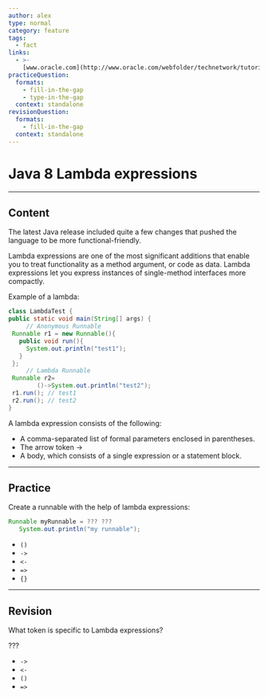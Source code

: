 ```yaml
---
author: alex
type: normal
category: feature
tags:
  - fact
links:
  - >-
    [www.oracle.com](http://www.oracle.com/webfolder/technetwork/tutorials/obe/java/Lambda-QuickStart/index.html){website}
practiceQuestion:
  formats:
    - fill-in-the-gap
    - type-in-the-gap
  context: standalone
revisionQuestion:
  formats:
    - fill-in-the-gap
  context: standalone
---
```


# Java 8 Lambda expressions


---

## Content

The latest Java release included quite a few changes that pushed the language to be more functional-friendly.

Lambda expressions are one of the most significant additions that enable you to treat functionality as a method argument, or code as data. Lambda expressions let you express instances of single-method interfaces more compactly.

Example of a lambda:

```java
class LambdaTest {
public static void main(String[] args) {
     // Anonymous Runnable
 Runnable r1 = new Runnable(){
   public void run(){
     System.out.println("test1");
   }
 };
     // Lambda Runnable
 Runnable r2=
        ()->System.out.println("test2");
 r1.run(); // test1
 r2.run(); // test2
}
```

A lambda expression consists of the following:

- A comma-separated list of formal parameters enclosed in parentheses.
- The arrow token ->
- A body, which consists of a single expression or a statement block.


---

## Practice

Create a runnable with the help of lambda expressions:

```java
Runnable myRunnable = ??? ??? 
   System.out.println("my runnable");
```

- `()` 
- `->` 
- `<-` 
- `=>` 
- `{}`


---

## Revision

What token is specific to Lambda expressions?

???

- `->` 
- `<-` 
- `()` 
- `=>`
